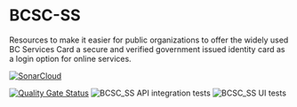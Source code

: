 # BCSC-SS
Resources to make it easier for public organizations to offer the widely used BC Services Card a secure and verified government issued identity card as a login option for online services.

[![SonarCloud](https://sonarcloud.io/images/project_badges/sonarcloud-white.svg)](https://sonarcloud.io/dashboard?id=bcgov_BCSC-SS)


[![Quality Gate Status](https://sonarcloud.io/api/project_badges/measure?project=bcgov_BCSC-SS&metric=alert_status)](https://sonarcloud.io/dashboard?id=bcgov_BCSC-SS)
![BCSC_SS API integration tests](https://github.com/bcgov/BCSC-SS/workflows/BCSC_SS%20API%20Integration%20testing/badge.svg)
![BCSC_SS UI tests](https://github.com/bcgov/BCSC-SS/workflows/BCSC_SS%20UI%20tests/badge.svg)